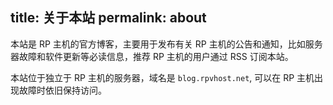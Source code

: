 title: 关于本站
permalink: about
---

本站是 RP 主机的官方博客，主要用于发布有关 RP 主机的公告和通知，比如服务器故障和软件更新等必读信息，推荐 RP 主机的用户通过 RSS 订阅本站。

本站位于独立于 RP 主机的服务器，域名是 `blog.rpvhost.net`, 可以在 RP 主机出现故障时依旧保持访问。
